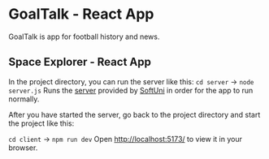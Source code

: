 # GoalTalk - React App
GoalTalk is app for football history and news.

## Space Explorer - React App

In the project directory, you can run the server like this:
```cd server``` -> ```node server.js```
Runs the [server](https://github.com/softuni-practice-server/softuni-practice-server) provided by [SoftUni](https://about.softuni.bg/) in order for the app to run normally.

After you have started the server, go back to the project directory and start the project like this:

```cd client``` -> ```npm run dev```
Open [http://localhost:5173/](http://localhost:5173/) to view it in your browser.
